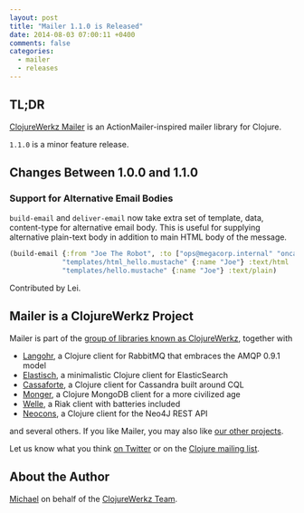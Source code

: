 ```yaml
---
layout: post
title: "Mailer 1.1.0 is Released"
date: 2014-08-03 07:00:11 +0400
comments: false
categories:
  - mailer
  - releases
---
```


## TL;DR

[ClojureWerkz Mailer](https://github.com/clojurewerkz/mailer) is an
ActionMailer-inspired mailer library for Clojure.

`1.1.0` is a minor feature release.


## Changes Between 1.0.0 and 1.1.0

### Support for Alternative Email Bodies

`build-email` and `deliver-email` now take extra set of template,
data, content-type for alternative email body. This is useful for
supplying alternative plain-text body in addition to main HTML
body of the message.

``` clojure
(build-email {:from "Joe The Robot", :to ["ops@megacorp.internal" "oncall@megacorp.internal"] :subject "Hello!"}
             "templates/html_hello.mustache" {:name "Joe"} :text/html
             "templates/hello.mustache" {:name "Joe"} :text/plain)
```

Contributed by Lei.


## Mailer is a ClojureWerkz Project

Mailer is part of the [group of libraries known as ClojureWerkz](http://clojurewerkz.org), together with

 * [Langohr](http://clojurerabbitmq.info), a Clojure client for RabbitMQ that embraces the AMQP 0.9.1 model
 * [Elastisch](http://clojureelasticsearch.info), a minimalistic Clojure client for ElasticSearch
 * [Cassaforte](http://clojurecassandra.info), a Clojure client for Cassandra built around CQL
 * [Monger](http://clojuremongodb.info), a Clojure MongoDB client for a more civilized age
 * [Welle](http://clojureriak.info), a Riak client with batteries included
 * [Neocons](http://clojureneo4j.info), a Clojure client for the Neo4J REST API

and several others. If you like Mailer, you may also like [our other projects](http://clojurewerkz.org).

Let us know what you think [on Twitter](http://twitter.com/clojurewerkz) or on the [Clojure mailing list](https://groups.google.com/group/clojure).

## About the Author

[Michael](http://twitter.com/michaelklishin) on behalf of the [ClojureWerkz Team](http://twitter.com/clojurewerkz).

